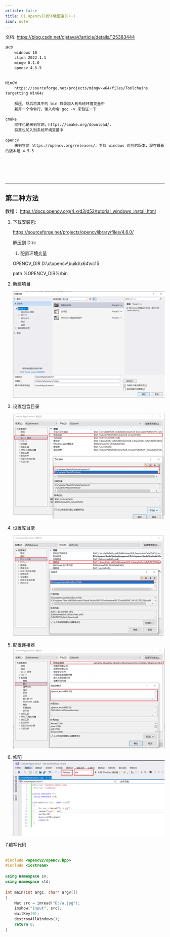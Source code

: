 ```yaml
---
article: false
title: 01.opencv开发环境搭建(C++)
icon: note
---
```





文档:
https://blog.csdn.net/djstavaV/article/details/125383444


```text
环境
    widnows 10
    clion 2022.1.1
    mingw 8.1.0
    opencv 4.5.5


MinGW
    https://sourceforge.net/projects/mingw-w64/files/Toolchains targetting Win64/
    
    解压，然后将其中的 bin 目录加入到系统环境变量中
    新开一个命令行，输入命令 gcc -v 来验证一下

cmake
    同样也是来到官网，https://cmake.org/download/，
    将其也加入到系统环境变量中
    
opencv
    来到官网 https://opencv.org/releases/，下载 windows 对应的版本，现在最新的版本是 4.5.5






```

---
## 第二种方法


教程：
https://docs.opencv.org/4.x/d3/d52/tutorial_windows_install.html

1. 下载安装包:

   https://sourceforge.net/projects/opencvlibrary/files/4.6.0/

   解压到 D:/c

    1. 配置环境变量

   OPENCV_DIR    D:\c\opencv\build\x64\vc15

   path          %OPENCV_DIR%\bin



2. 新建项目

   ![img.png](images/img.png)

3. 设置包含目录

   ![img.png](images/img1.png)

4. 设置库目录

   ![img.png](images/img2.png)

5. 配置连接器
   ![img.png](images/img3.png)

6. 修配
   ![img.png](images/img4.png)

7.编写代码
```c++

#include <opencv2/opencv.hpp>
#include <iostream>

using namespace cv;
using namespace std;

int main(int argc, char* argv[])
{
	Mat src = imread("D:/a.jpg");
	imshow("input", src);
	waitKey(0);
	destroyAllWindows();
	return 0;
}

```
















































